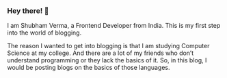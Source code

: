 
### Hey there! 👋

I am Shubham Verma, a Frontend Developer from India. This is my first step into the world of blogging.

The reason I wanted to get into blogging is that I am studying Computer Science at my college. And there are a lot of my friends who don’t understand programming or they lack the basics of it. So, in this blog, I would be posting blogs on the basics of those languages.

